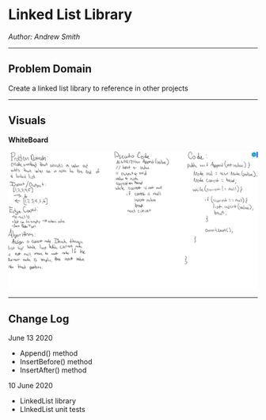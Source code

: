 # Linked List Library

*Author: Andrew Smith*

---
## Problem Domain

Create a linked list library to reference in other projects

---
## Visuals

**WhiteBoard**

![whiteboard image](./assets/whiteboard.jpg)

---
## Change Log

June 13 2020
* Append() method
* InsertBefore() method
* InsertAfter() method

10 June 2020
  * LinkedList library
  * LInkedList unit tests
